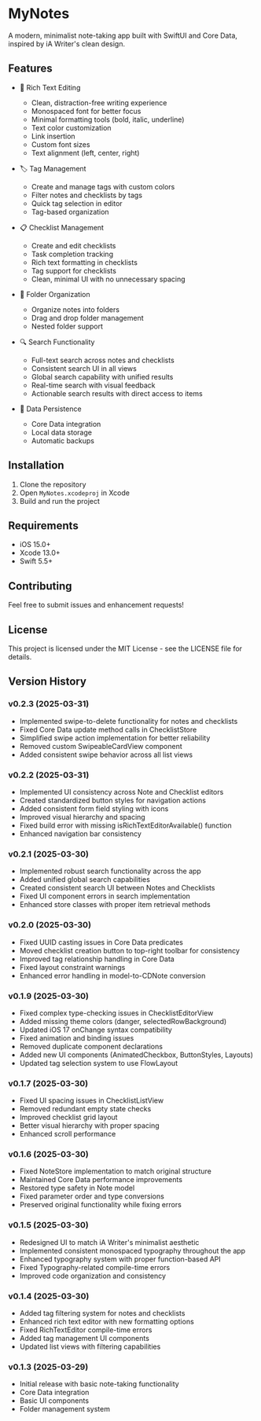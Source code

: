 # MyNotes

A modern, minimalist note-taking app built with SwiftUI and Core Data, inspired by iA Writer's clean design.

## Features

- 📝 Rich Text Editing
  - Clean, distraction-free writing experience
  - Monospaced font for better focus
  - Minimal formatting tools (bold, italic, underline)
  - Text color customization
  - Link insertion
  - Custom font sizes
  - Text alignment (left, center, right)

- 🏷️ Tag Management
  - Create and manage tags with custom colors
  - Filter notes and checklists by tags
  - Quick tag selection in editor
  - Tag-based organization

- 📋 Checklist Management
  - Create and edit checklists
  - Task completion tracking
  - Rich text formatting in checklists
  - Tag support for checklists
  - Clean, minimal UI with no unnecessary spacing

- 📁 Folder Organization
  - Organize notes into folders
  - Drag and drop folder management
  - Nested folder support

- 🔍 Search Functionality
  - Full-text search across notes and checklists
  - Consistent search UI in all views  
  - Global search capability with unified results
  - Real-time search with visual feedback
  - Actionable search results with direct access to items

- 💾 Data Persistence
  - Core Data integration
  - Local data storage
  - Automatic backups

## Installation

1. Clone the repository
2. Open `MyNotes.xcodeproj` in Xcode
3. Build and run the project

## Requirements

- iOS 15.0+
- Xcode 13.0+
- Swift 5.5+

## Contributing

Feel free to submit issues and enhancement requests!

## License

This project is licensed under the MIT License - see the LICENSE file for details.

## Version History

### v0.2.3 (2025-03-31)
- Implemented swipe-to-delete functionality for notes and checklists
- Fixed Core Data update method calls in ChecklistStore
- Simplified swipe action implementation for better reliability
- Removed custom SwipeableCardView component
- Added consistent swipe behavior across all list views

### v0.2.2 (2025-03-31)
- Implemented UI consistency across Note and Checklist editors
- Created standardized button styles for navigation actions
- Added consistent form field styling with icons
- Improved visual hierarchy and spacing
- Fixed build error with missing isRichTextEditorAvailable() function
- Enhanced navigation bar consistency

### v0.2.1 (2025-03-30)
- Implemented robust search functionality across the app
- Added unified global search capabilities
- Created consistent search UI between Notes and Checklists
- Fixed UI component errors in search implementation
- Enhanced store classes with proper item retrieval methods

### v0.2.0 (2025-03-30)
- Fixed UUID casting issues in Core Data predicates
- Moved checklist creation button to top-right toolbar for consistency
- Improved tag relationship handling in Core Data
- Fixed layout constraint warnings
- Enhanced error handling in model-to-CDNote conversion

### v0.1.9 (2025-03-30)
- Fixed complex type-checking issues in ChecklistEditorView
- Added missing theme colors (danger, selectedRowBackground)
- Updated iOS 17 onChange syntax compatibility
- Fixed animation and binding issues
- Removed duplicate component declarations
- Added new UI components (AnimatedCheckbox, ButtonStyles, Layouts)
- Updated tag selection system to use FlowLayout

### v0.1.7 (2025-03-30)
- Fixed UI spacing issues in ChecklistListView
- Removed redundant empty state checks
- Improved checklist grid layout
- Better visual hierarchy with proper spacing
- Enhanced scroll performance

### v0.1.6 (2025-03-30)
- Fixed NoteStore implementation to match original structure
- Maintained Core Data performance improvements
- Restored type safety in Note model
- Fixed parameter order and type conversions
- Preserved original functionality while fixing errors

### v0.1.5 (2025-03-30)
- Redesigned UI to match iA Writer's minimalist aesthetic
- Implemented consistent monospaced typography throughout the app
- Enhanced typography system with proper function-based API
- Fixed Typography-related compile-time errors
- Improved code organization and consistency

### v0.1.4 (2025-03-30)
- Added tag filtering system for notes and checklists
- Enhanced rich text editor with new formatting options
- Fixed RichTextEditor compile-time errors
- Added tag management UI components
- Updated list views with filtering capabilities

### v0.1.3 (2025-03-29)
- Initial release with basic note-taking functionality
- Core Data integration
- Basic UI components
- Folder management system
